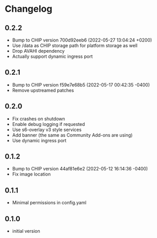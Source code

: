# Changelog

## 0.2.2
- Bump to CHIP version 700d92eeb6 (2022-05-27 13:04:24 +0200)
- Use /data as CHIP storage path for platform storage as well
- Drop AVAHI dependency
- Actually support dynamic ingress port

## 0.2.1
- Bump to CHIP version f59e7e68b5 (2022-05-17 00:42:35 -0400)
- Remove upstreamed patches

## 0.2.0
- Fix crashes on shutdown
- Enable debug logging if requested
- Use s6-overlay v3 style services
- Add banner (the same as Community Add-ons are using)
- Use dynamic ingress port

## 0.1.2
- Bump to CHIP version 44af81e6e2 (2022-05-12 16:14:36 -0400)
- Fix image location

## 0.1.1
- Minimal permissions in config.yaml

## 0.1.0

- initial version
